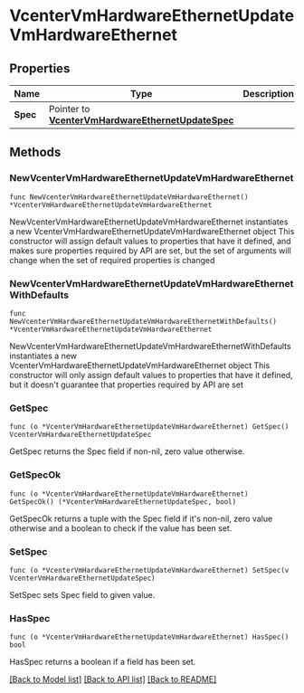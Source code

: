 # VcenterVmHardwareEthernetUpdateVmHardwareEthernet

## Properties

Name | Type | Description | Notes
------------ | ------------- | ------------- | -------------
**Spec** | Pointer to [**VcenterVmHardwareEthernetUpdateSpec**](VcenterVmHardwareEthernetUpdateSpec.md) |  | [optional] 

## Methods

### NewVcenterVmHardwareEthernetUpdateVmHardwareEthernet

`func NewVcenterVmHardwareEthernetUpdateVmHardwareEthernet() *VcenterVmHardwareEthernetUpdateVmHardwareEthernet`

NewVcenterVmHardwareEthernetUpdateVmHardwareEthernet instantiates a new VcenterVmHardwareEthernetUpdateVmHardwareEthernet object
This constructor will assign default values to properties that have it defined,
and makes sure properties required by API are set, but the set of arguments
will change when the set of required properties is changed

### NewVcenterVmHardwareEthernetUpdateVmHardwareEthernetWithDefaults

`func NewVcenterVmHardwareEthernetUpdateVmHardwareEthernetWithDefaults() *VcenterVmHardwareEthernetUpdateVmHardwareEthernet`

NewVcenterVmHardwareEthernetUpdateVmHardwareEthernetWithDefaults instantiates a new VcenterVmHardwareEthernetUpdateVmHardwareEthernet object
This constructor will only assign default values to properties that have it defined,
but it doesn't guarantee that properties required by API are set

### GetSpec

`func (o *VcenterVmHardwareEthernetUpdateVmHardwareEthernet) GetSpec() VcenterVmHardwareEthernetUpdateSpec`

GetSpec returns the Spec field if non-nil, zero value otherwise.

### GetSpecOk

`func (o *VcenterVmHardwareEthernetUpdateVmHardwareEthernet) GetSpecOk() (*VcenterVmHardwareEthernetUpdateSpec, bool)`

GetSpecOk returns a tuple with the Spec field if it's non-nil, zero value otherwise
and a boolean to check if the value has been set.

### SetSpec

`func (o *VcenterVmHardwareEthernetUpdateVmHardwareEthernet) SetSpec(v VcenterVmHardwareEthernetUpdateSpec)`

SetSpec sets Spec field to given value.

### HasSpec

`func (o *VcenterVmHardwareEthernetUpdateVmHardwareEthernet) HasSpec() bool`

HasSpec returns a boolean if a field has been set.


[[Back to Model list]](../README.md#documentation-for-models) [[Back to API list]](../README.md#documentation-for-api-endpoints) [[Back to README]](../README.md)


